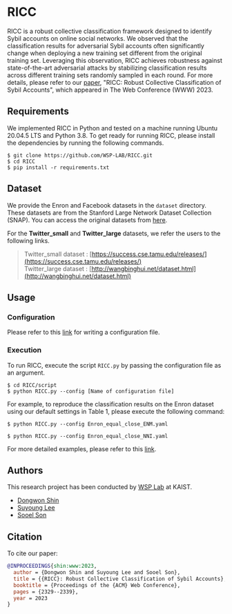 # RICC
RICC is a robust collective classification framework designed to identify Sybil
accounts on online social networks. We observed that the classification results
for adversarial Sybil accounts often significantly change when deploying a new
training set different from the original training set. Leveraging this
observation, RICC achieves robustness against state-of-the-art adversarial
attacks by stabilizing classification results across different training sets
randomly sampled in each round. For more details, please refer to our
[paper](https://leeswimming.com/papers/shin-www23.pdf), "RICC: Robust Collective
Classification of Sybil Accounts", which appeared in The Web Conference (WWW)
2023.

## Requirements
We implemented RICC in Python and tested on a machine running Ubuntu 20.04.5
LTS and Python 3.8. To get ready for running RICC, please install the
dependencies by running the following commands.

```
$ git clone https://github.com/WSP-LAB/RICC.git
$ cd RICC
$ pip install -r requirements.txt
```

## Dataset
We provide the Enron and Facebook datasets in the `dataset` directory. These
datasets are from the Stanford Large Network Dataset Collection (SNAP). You can
access the original datasets from [here](https://snap.stanford.edu/data/).

For the **Twitter_small** and **Twitter_large** datasets, we refer the users to
the following links.

> Twitter_small dataset :
> [https://success.cse.tamu.edu/releases/](https://success.cse.tamu.edu/releases/)
> <br>
> Twitter_large dataset :
> [http://wangbinghui.net/dataset.html](http://wangbinghui.net/dataset.html)

## Usage

### Configuration
Please refer to this
[link](https://github.com/WSP-LAB/RICC/blob/master/configs/README.md)
for writing a configuration file.

### Execution
To run RICC, execute the script `RICC.py` by passing the configuration file as
an argument.
```
$ cd RICC/script
$ python RICC.py --config [Name of configuration file]
```

For example, to reproduce the classification results on the Enron dataset using
our default settings in Table 1, please execute the following command:
```
$ python RICC.py --config Enron_equal_close_ENM.yaml
```
```
$ python RICC.py --config Enron_equal_close_NNI.yaml
```
For more detailed examples, please refer to this
[link](https://github.com/WSP-LAB/RICC/blob/master/configs/README.md).

## Authors
This research project has been conducted by [WSP Lab](https://wsp-lab.github.io/)
at KAIST.

* [Dongwon Shin](https://godeastone.github.io/)
* [Suyoung Lee](https://leeswimming.com/)
* [Sooel Son](https://sites.google.com/site/ssonkaist/home)

## Citation
To cite our paper:
```bibtex
@INPROCEEDINGS{shin:www:2023,
  author = {Dongwon Shin and Suyoung Lee and Sooel Son},
  title = {{RICC}: Robust Collective Classification of Sybil Accounts},
  booktitle = {Proceedings of the {ACM} Web Conference},
  pages = {2329--2339},
  year = 2023
}
```
